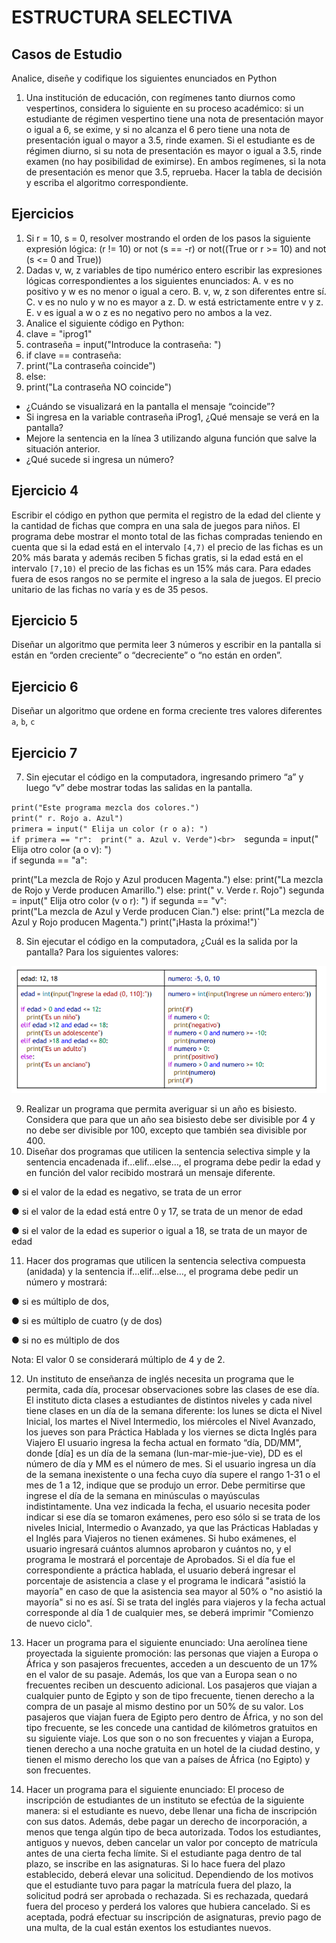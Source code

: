 #  ESTRUCTURA SELECTIVA

## Casos de Estudio
Analice, diseñe y codifique los siguientes enunciados en Python
1. Una institución de educación, con regímenes tanto diurnos como vespertinos, considera lo siguiente en su
proceso académico: si un estudiante de régimen vespertino tiene una nota de presentación mayor o igual a 6,
se exime, y si no alcanza el 6 pero tiene una nota de presentación igual o mayor a 3.5, rinde examen. Si el
estudiante es de régimen diurno, si su nota de presentación es mayor o igual a 3.5, rinde examen (no hay
posibilidad de eximirse). En ambos regímenes, si la nota de presentación es menor que 3.5, reprueba. Hacer la
tabla de decisión y escriba el algoritmo correspondiente.
## Ejercicios
1. Si r = 10, s = 0, resolver mostrando el orden de los pasos la siguiente expresión lógica:
(r != 10) or not (s == -r) or not((True or r >= 10) and not (s <= 0 and True))
2. Dadas v, w, z variables de tipo numérico entero escribir las expresiones lógicas correspondientes a los
siguientes enunciados:
A. v es no positivo y w es no menor o igual a cero.
B.  v, w, z son diferentes entre sí.
C. v es no nulo y w no es mayor a z.
D. w está estrictamente entre v y z.
E. v es igual a w o z es no negativo pero no ambos a la vez.
3. Analice el siguiente código en Python:
1. clave = "iprog1"
2. contraseña = input("Introduce la contraseña: ")
3. if clave == contraseña:
4. print("La contraseña coincide")
5. else:
6. print("La contraseña NO coincide")

- ¿Cuándo se visualizará en la pantalla el mensaje “coincide”?
- Si ingresa en la variable contraseña iProg1, ¿Qué mensaje se verá en la pantalla?
- Mejore la sentencia en la línea 3 utilizando alguna función que salve la situación anterior.
- ¿Qué sucede si ingresa un número?

## Ejercicio 4

Escribir el código en python que permita el registro de la edad del cliente y la cantidad de fichas que compra en una sala de juegos para niños. El programa debe mostrar el monto total de las fichas compradas teniendo en cuenta que si la edad está en el intervalo `[4,7)` el precio de las fichas es un 20% más barata y además reciben 5 fichas gratis, si la edad está en el intervalo `[7,10)` el precio de las fichas es un 15% más cara. Para edades fuera de esos rangos no se permite el ingreso a la sala de juegos. El precio unitario de las fichas no varía y es de 35 pesos.

## Ejercicio 5

Diseñar un algoritmo que permita leer 3 números y escribir en la pantalla si están en “orden creciente” o “decreciente” o “no están en orden”.

## Ejercicio 6

Diseñar un algoritmo que ordene en forma creciente tres valores diferentes `a`, `b`, `c`

## Ejercicio 7

7. Sin ejecutar el código en la computadora, ingresando primero “a” y luego “v” debe mostrar todas las salidas en la pantalla.

`print("Este programa mezcla dos colores.")`<br>
`print(" r. Rojo a. Azul")`<br>
`primera = input(" Elija un color (r o a): ")`<br>
`if primera == "r": 
print(" a. Azul v. Verde")<br> 
`segunda = input(" Elija otro color (a o v): ")<br>
if segunda == "a": <br>

print("La mezcla de Rojo y Azul producen Magenta.")
else:
print("La mezcla de Rojo y Verde producen Amarillo.")
else:
print(" v. Verde r. Rojo")
segunda = input(" Elija otro color (v o r): ")
if segunda == "v":<br>
print("La mezcla de Azul y Verde producen Cian.")
else:
print("La mezcla de Azul y Rojo producen Magenta.")
print("¡Hasta la próxima!")`

8. Sin ejecutar el código en la computadora, ¿Cuál es la salida por la pantalla? Para los siguientes valores:

![img1](./img/img1.png)

9. Realizar un programa que permita averiguar si un año es bisiesto. Considera que para que un año sea bisiesto
debe ser divisible por 4 y no debe ser divisible por 100, excepto que también sea divisible por 400.
10. Diseñar dos programas que utilicen la sentencia selectiva simple y la sentencia encadenada if…elif…else…, el
programa debe pedir la edad y en función del valor recibido mostrará un mensaje diferente.

● si el valor de la edad es negativo, se trata de un error

● si el valor de la edad está entre 0 y 17, se trata de un menor de edad

● si el valor de la edad es superior o igual a 18, se trata de un mayor de edad

11. Hacer dos programas que utilicen la sentencia selectiva compuesta (anidada) y la sentencia if…elif…else…, el
programa debe pedir un número y mostrará:

● si es múltiplo de dos,

● si es múltiplo de cuatro (y de dos)

● si no es múltiplo de dos

Nota: El valor 0 se considerará múltiplo de 4 y de 2.

12. Un instituto de enseñanza de inglés necesita un programa que le permita, cada día, procesar observaciones
sobre las clases de ese día. El instituto dicta clases a estudiantes de distintos niveles y cada nivel tiene clases
en un día de la semana diferente: los lunes se dicta el Nivel Inicial, los martes el Nivel Intermedio, los
miércoles el Nivel Avanzado, los jueves son para Práctica Hablada y los viernes se dicta Inglés para Viajero El usuario ingresa la fecha actual en formato “día, DD/MM", donde [día] es un día de la semana
(lun-mar-mie-jue-vie), DD es el número de día y MM es el número de mes. Si el usuario ingresa un día de la
semana inexistente o una fecha cuyo día supere el rango 1-31 o el mes de 1 a 12, indique que se produjo un
error. Debe permitirse que ingrese el día de la semana en minúsculas o mayúsculas indistintamente.
Una vez indicada la fecha, el usuario necesita poder indicar si ese día se tomaron exámenes, pero eso sólo si se
trata de los niveles Inicial, Intermedio o Avanzado, ya que las Prácticas Habladas y el Inglés para Viajeros no
tienen exámenes. Si hubo exámenes, el usuario ingresará cuántos alumnos aprobaron y cuántos no, y el
programa le mostrará el porcentaje de Aprobados.
Si el día fue el correspondiente a práctica hablada, el usuario deberá ingresar el porcentaje de asistencia a
clase y el programa le indicará "asistió la mayoría" en caso de que la asistencia sea mayor al 50% o "no asistió la
mayoría" si no es así.
Si se trata del inglés para viajeros y la fecha actual corresponde al día 1 de cualquier mes, se deberá imprimir
"Comienzo de nuevo ciclo".

13. Hacer un programa para el siguiente enunciado: Una aerolínea tiene proyectada la siguiente promoción: las
personas que viajen a Europa o África y son pasajeros frecuentes, acceden a un descuento de un 17% en el
valor de su pasaje. Además, los que van a Europa sean o no frecuentes reciben un descuento adicional. Los
pasajeros que viajan a cualquier punto de Egipto y son de tipo frecuente, tienen derecho a la compra de un
pasaje al mismo destino por un 50% de su valor. Los pasajeros que viajan fuera de Egipto pero dentro de África,
y no son del tipo frecuente, se les concede una cantidad de kilómetros gratuitos en su siguiente viaje. Los que
son o no son frecuentes y viajan a Europa, tienen derecho a una noche gratuita en un hotel de la ciudad
destino, y tienen el mismo derecho los que van a países de África (no Egipto) y son frecuentes.

14. Hacer un programa para el siguiente enunciado: El proceso de inscripción de estudiantes de un instituto se
efectúa de la siguiente manera: si el estudiante es nuevo, debe llenar una ficha de inscripción con sus datos.
Además, debe pagar un derecho de incorporación, a menos que tenga algún tipo de beca autorizada. Todos los
estudiantes, antiguos y nuevos, deben cancelar un valor por concepto de matrícula antes de una cierta fecha
límite. Si el estudiante paga dentro de tal plazo, se inscribe en las asignaturas. Si lo hace fuera del plazo
establecido, deberá elevar una solicitud. Dependiendo de los motivos que el estudiante tuvo para pagar la
matrícula fuera del plazo, la solicitud podrá ser aprobada o rechazada. Si es rechazada, quedará fuera del
proceso y perderá los valores que hubiera cancelado. Si es aceptada, podrá efectuar su inscripción de
asignaturas, previo pago de una multa, de la cual están exentos los estudiantes nuevos.


